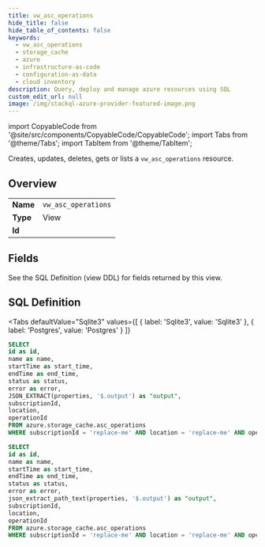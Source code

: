 ```yaml
--- 
title: vw_asc_operations
hide_title: false
hide_table_of_contents: false
keywords:
  - vw_asc_operations
  - storage_cache
  - azure
  - infrastructure-as-code
  - configuration-as-data
  - cloud inventory
description: Query, deploy and manage azure resources using SQL
custom_edit_url: null
image: /img/stackql-azure-provider-featured-image.png
---
```


import CopyableCode from '@site/src/components/CopyableCode/CopyableCode';
import Tabs from '@theme/Tabs';
import TabItem from '@theme/TabItem';

Creates, updates, deletes, gets or lists a <code>vw_asc_operations</code> resource.

## Overview
<table><tbody>
<tr><td><b>Name</b></td><td><code>vw_asc_operations</code></td></tr>
<tr><td><b>Type</b></td><td>View</td></tr>
<tr><td><b>Id</b></td><td><CopyableCode code="azure.storage_cache.vw_asc_operations" /></td></tr>
</tbody></table>

## Fields

See the SQL Definition (view DDL) for fields returned by this view.

## SQL Definition

<Tabs
defaultValue="Sqlite3"
values={[
{ label: 'Sqlite3', value: 'Sqlite3' },
{ label: 'Postgres', value: 'Postgres' }
]}
>
<TabItem value="Sqlite3">

```sql
SELECT
id as id,
name as name,
startTime as start_time,
endTime as end_time,
status as status,
error as error,
JSON_EXTRACT(properties, '$.output') as "output",
subscriptionId,
location,
operationId
FROM azure.storage_cache.asc_operations
WHERE subscriptionId = 'replace-me' AND location = 'replace-me' AND operationId = 'replace-me';
```

</TabItem>
<TabItem value="Postgres">

```sql
SELECT
id as id,
name as name,
startTime as start_time,
endTime as end_time,
status as status,
error as error,
json_extract_path_text(properties, '$.output') as "output",
subscriptionId,
location,
operationId
FROM azure.storage_cache.asc_operations
WHERE subscriptionId = 'replace-me' AND location = 'replace-me' AND operationId = 'replace-me';
```

</TabItem>
</Tabs>
